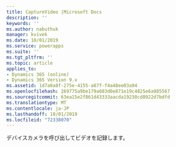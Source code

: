```yaml
---
title: CaptureVideo |Microsoft Docs
description: ''
keywords: ''
ms.author: nabuthuk
manager: kvivek
ms.date: 10/01/2019
ms.service: powerapps
ms.suite: ''
ms.tgt_pltfrm: ''
ms.topic: article
applies_to:
- Dynamics 365 (online)
- Dynamics 365 Version 9.x
ms.assetid: 1d7a0a8f-275e-4155-a87f-f4a48ee03a94
ms.openlocfilehash: 269775a9be179a603d0e871e19c4825e6a985567
ms.sourcegitcommit: 63ea15e2f861d43333aacda19230cd8922d7bdfd
ms.translationtype: MT
ms.contentlocale: ja-JP
ms.lasthandoff: 10/01/2019
ms.locfileid: "72338070"
---
```

デバイスカメラを呼び出してビデオを記録します。
